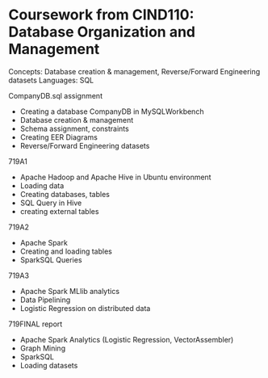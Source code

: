 # Coursework from CIND110: Database Organization and Management
Concepts: Database creation & management, Reverse/Forward Engineering datasets
Languages: SQL

CompanyDB.sql assignment
- Creating a database CompanyDB in MySQLWorkbench
- Database creation & management
- Schema assignment, constraints
- Creating EER Diagrams
- Reverse/Forward Engineering datasets

719A1
- Apache Hadoop and Apache Hive in Ubuntu environment
- Loading data
- Creating databases, tables
- SQL Query in Hive
- creating external tables

719A2
- Apache Spark
- Creating and loading tables
- SparkSQL Queries

719A3
- Apache Spark MLlib analytics
- Data Pipelining
- Logistic Regression on distributed data

719FINAL report
- Apache Spark Analytics (Logistic Regression, VectorAssembler)
- Graph Mining
- SparkSQL
- Loading datasets
